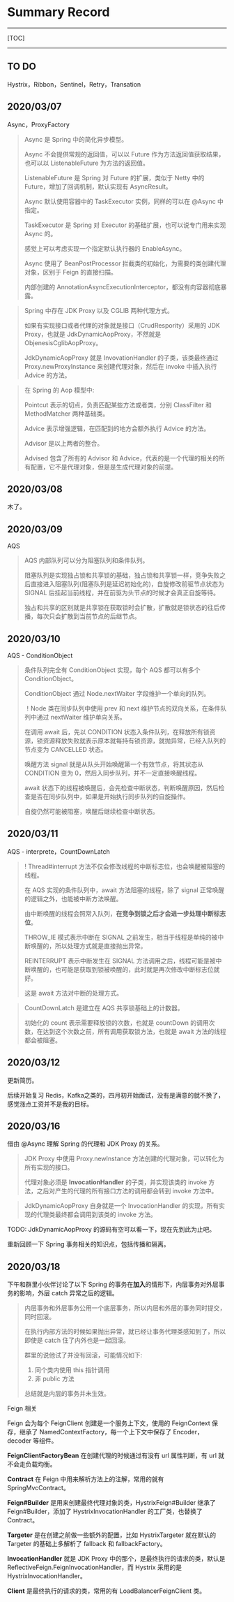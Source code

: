 #  Summary Record



---

[TOC]

---

## TO DO

Hystrix，Ribbon，Sentinel，Retry，Transation

## 2020/03/07

Async，ProxyFactory

> Async 是 Spring 中的简化异步模型。
>
> Async 不会提供常规的返回值，可以以 Future 作为方法返回值获取结果，也可以以 ListenableFuture 为方法的返回值。
>
> ListenableFuture 是 Spring 对 Future 的扩展，类似于 Netty 中的 Future，增加了回调机制，默认实现有 AsyncResult。
>
> Async 默认使用容器中的 TaskExecutor 实例，同样的可以在 @Async 中指定。
>
> TaskExecutor 是 Spring 对 Executor 的基础扩展，也可以说专门用来实现 Async 的。
>
> 感觉上可以考虑实现一个指定默认执行器的 EnableAsync。
>
> 
>
> Async 使用了 BeanPostProcessor 拦截类的初始化，为需要的类创建代理对象，区别于 Feign 的直接扫描。
>
> 内部创建的 AnnotationAsyncExecutionInterceptor，都没有向容器彻底暴露。

> Spring 中存在 JDK Proxy 以及 CGLIB 两种代理方式。
>
> 如果有实现接口或者代理的对象就是接口（CrudRespority）采用的 JDK Proxy，也就是 JdkDynamicAopProxy，不然就是 ObjenesisCglibAopProxy。
>
> JdkDynamicAopProxy 就是 InvovationHandler 的子类，该类最终通过 Proxy.newProxyInstance 来创建代理对象，然后在 invoke 中插入执行 Advice 的方法。

> 在 Spring 的 Aop 模型中:
>
> Pointcut 表示的切点，负责匹配某些方法或者类，分别 ClassFilter 和 MethodMatcher 两种基础类。
>
> Advice 表示增强逻辑，在匹配到的地方会额外执行 Advice 的方法。
>
> Advisor 是以上两者的整合。
>
> Advised 包含了所有的 Advisor 和 Advice，代表的是一个代理的相关的所有配置，它不是代理对象，但是是生成代理对象的前提。



## 2020/03/08

木了。



## 2020/03/09

AQS

> AQS 内部队列可以分为阻塞队列和条件队列。
>
> 阻塞队列是实现独占锁和共享锁的基础，独占锁和共享锁一样，竞争失败之后直接进入阻塞队列(阻塞队列是延迟初始化的)，自旋修改前驱节点状态为 SIGNAL 后挂起当前线程，并在前驱为头节点的时候才会真正自旋等待。
>
> 独占和共享的区别就是共享锁在获取锁时会扩散，扩散就是锁状态的往后传播，每次只会扩散到当前节点的后继节点。



## 2020/03/10

AQS - ConditionObject

>条件队列完全有 ConditionObject 实现，每个 AQS 都可以有多个 ConditionObject。
>
>ConditionObject 通过 Node.nextWaiter 字段维护一个单向的队列。
>
>！Node 类在同步队列中使用 prev 和 next 维护节点的双向关系，在条件队列中通过 nextWaiter 维护单向关系。
>
>在调用 await 后，先以 CONDITION 状态入条件队列，在释放所有锁资源，锁资源释放失败就表示原本就每持有锁资源，就抛异常，已经入队列的节点变为 CANCELLED 状态。
>
>唤醒方法 signal 就是从队头开始唤醒第一个有效节点，将其状态从 CONDITION 变为 0，然后入同步队列，并不一定直接唤醒线程。
>
>await 状态下的线程被唤醒后，会先检查中断状态，判断唤醒原因，然后检查是否在同步队列中，如果是开始执行同步队列的自旋操作。
>
>自旋仍然可能被阻塞，唤醒后继续检查中断状态。



## 2020/03/11

AQS - interprete，CountDownLatch

> ! Thread#interrupt 方法不仅会修改线程的中断标志位，也会唤醒被阻塞的线程。
>
> 在 AQS 实现的条件队列中，await 方法阻塞的线程，除了 signal 正常唤醒的逻辑之外，也能被中断方法唤醒。
>
> 由中断唤醒的线程会照常入队列，**在竞争到锁之后才会进一步处理中断标志位**。
>
> THROW_IE 模式表示中断在 SIGNAL 之前发生，相当于线程是单纯的被中断唤醒的，所以处理方式就是直接抛出异常。
>
> REINTERRUPT 表示中断发生在 SIGNAL 方法调用之后，线程可能是被中断唤醒的，也可能是获取到锁被唤醒的，此时就是再次修改中断标志位就好。
>
> 这是 await 方法对中断的处理方式。



> CountDownLatch 是建立在 AQS 共享锁基础上的计数器。
>
> 初始化的 count 表示需要释放锁的次数，也就是 countDown 的调用次数，在达到这个次数之前，所有调用获取锁方法，也就是 await 方法的线程都会被阻塞。



## 2020/03/12

更新简历。

后续开始复习 Redis，Kafka之类的，四月初开始面试，没有是满意的就不换了，感觉涨点工资并不是我的目标。





## 2020/03/16

借由 @Async 理解 Spring 的代理和 JDK Proxy 的关系。

> JDK Proxy 中使用 Proxy.newInstance 方法创建的代理对象，可以转化为所有实现的接口。
>
> 代理对象必须是 **InvocationHandler** 的子类，并实现该类的 invoke 方法，之后对产生的代理的所有接口方法的调用都会转到 invoke 方法中。

> JdkDynamicAopProxy 自身就是一个 InvocationHandler 的实现，所有实现的代理类最终都会调用到该类的 invoke 方法。

TODO: JdkDynamicAopProxy 的源码有空可以看一下，现在先到此为止吧。

重新回顾一下 Spring 事务相关的知识点，包括传播和隔离。





## 2020/03/18

下午和群里小伙伴讨论了以下 Spring 的事务在**加入**的情形下，内层事务对外层事务的影响，外层 catch 异常之后的逻辑。

> 内层事务和外层事务公用一个底层事务，所以内层和外层的事务同时提交，同时回滚。
>
> 在执行内部方法的时候如果抛出异常，就已经让事务代理类感知到了，所以即使是 catch 住了内外也是一起回滚。
>
> 群里的说他试了并没有回滚，可能情况如下:
>
> 1. 同个类内使用 this 指针调用
> 2. 非 public 方法
>
> 总结就是内层的事务并未生效。

Feign 相关

Feign 会为每个 FeignClient 创建是一个服务上下文，使用的 FeignContext 保存，继承了 NamedContextFactory，每一个上下文中保存了 Encoder，decoder 等组件。

**FeignClientFactoryBean** 在创建代理的时候通过有没有 url 属性判断，有 url 就不会走负载均衡。

**Contract** 在 Feign 中用来解析方法上的注解，常用的就有 SpringMvcContract。

**Feign#Builder** 是用来创建最终代理对象的类，HystrixFeign#Builder 继承了 Feign#Builder，添加了 HystrixInvocationHandler 的工厂类，也替换了 Contract。

**Targeter** 是在创建之前做一些额外的配置，比如 HystrixTargeter 就在默认的 Targeter 的基础上多解析了 fallback 和 fallbackFactory。

**InvocationHandler** 就是 JDK Proxy 中的那个，是最终执行的请求的类，默认是 ReflectiveFeign.FeignInvocationHandler，而 Hystrix 采用的是 HystrixInvocationHandler。

**Client** 是最终执行的请求的类，常用的有 LoadBalancerFeignClient 类。

